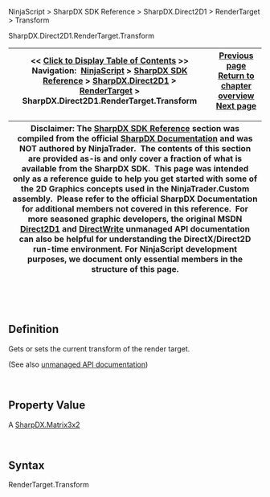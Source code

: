 ﻿


NinjaScript \> SharpDX SDK Reference \> SharpDX.Direct2D1 \> RenderTarget \> Transform






















SharpDX.Direct2D1\.RenderTarget.Transform







| \<\< [Click to Display Table of Contents](sharpdx_direct2d1_rendertarget_transform.md) \>\> **Navigation:**     [NinjaScript](ninjascript.md) \> [SharpDX SDK Reference](sharpdx_sdk_reference.md) \> [SharpDX.Direct2D1](sharpdx_direct2d1.md) \> [RenderTarget](sharpdx_direct2d1_rendertarget.md) \> SharpDX.Direct2D1\.RenderTarget.Transform | [Previous page](sharpdx_direct2d1_rendertarget_fillrectangle.md) [Return to chapter overview](sharpdx_direct2d1_rendertarget.md) [Next page](sharpdx_direct2d1_solidcolorbrush.md) |
| --- | --- |













| Disclaimer: The [SharpDX SDK Reference](sharpdx_sdk_reference.md) section was compiled from the official [SharpDX Documentation](http://sharpdx.org/) and was NOT authored by NinjaTrader.  The contents of this section are provided as\-is and only cover a fraction of what is available from the SharpDX SDK.  This page was intended only as a reference guide to help you get started with some of the 2D Graphics concepts used in the NinjaTrader.Custom assembly.  Please refer to the official SharpDX Documentation for additional members not covered in this reference.  For more seasoned graphic developers, the original MSDN [Direct2D1](https://msdn.microsoft.com/en-us/library/windows/desktop/dd370990.aspx) and [DirectWrite](https://msdn.microsoft.com/en-us/library/windows/desktop/dd368038.aspx) unmanaged API documentation can also be helpful for understanding the DirectX/Direct2D run\-time environment. For NinjaScript development purposes, we document only essential members in the structure of this page. |
| --- |



 


 


## Definition


Gets or sets the current transform of the render target. 


(See also [unmanaged API documentation](http://msdn.microsoft.com/en-us/library/dd316845.aspx))


 


## Property Value


A [SharpDX.Matrix3x2](sharpdx_matrix3x2.md)


 


## Syntax


RenderTarget.Transform








